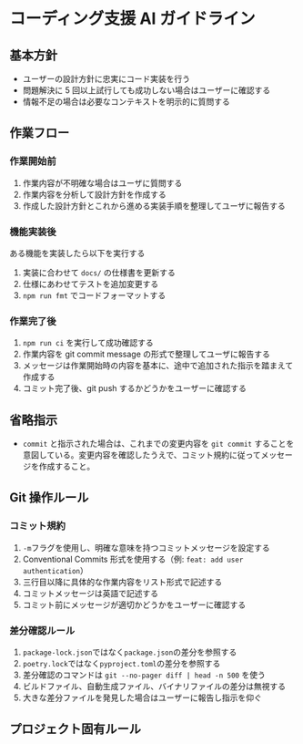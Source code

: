 # コーディング支援 AI ガイドライン

## 基本方針

- ユーザーの設計方針に忠実にコード実装を行う
- 問題解決に 5 回以上試行しても成功しない場合はユーザーに確認する
- 情報不足の場合は必要なコンテキストを明示的に質問する

## 作業フロー

### 作業開始前

1. 作業内容が不明確な場合はユーザに質問する
2. 作業内容を分析して設計方針を作成する
3. 作成した設計方針とこれから進める実装手順を整理してユーザに報告する

### 機能実装後

ある機能を実装したら以下を実行する

1. 実装に合わせて `docs/` の仕様書を更新する
2. 仕様にあわせてテストを追加変更する
3. `npm run fmt` でコードフォーマットする

### 作業完了後

1. `npm run ci` を実行して成功確認する
2. 作業内容を git commit message の形式で整理してユーザに報告する
3. メッセージは作業開始時の内容を基本に、途中で追加された指示を踏まえて作成する
4. コミット完了後、git push するかどうかをユーザーに確認する

## 省略指示

- `commit` と指示された場合は、これまでの変更内容を `git commit` することを意図している。変更内容を確認したうえで、コミット規約に従ってメッセージを作成すること。

## Git 操作ルール

### コミット規約

1. `-m`フラグを使用し、明確な意味を持つコミットメッセージを設定する
2. Conventional Commits 形式を使用する（例: `feat: add user authentication`）
3. 三行目以降に具体的な作業内容をリスト形式で記述する
4. コミットメッセージは英語で記述する
5. コミット前にメッセージが適切かどうかをユーザーに確認する

### 差分確認ルール

1. `package-lock.json`ではなく`package.json`の差分を参照する
2. `poetry.lock`ではなく`pyproject.toml`の差分を参照する
3. 差分確認のコマンドは `git --no-pager diff | head -n 500` を使う
4. ビルドファイル、自動生成ファイル、バイナリファイルの差分は無視する
5. 大きな差分ファイルを発見した場合はユーザーに報告し指示を仰ぐ

## プロジェクト固有ルール
